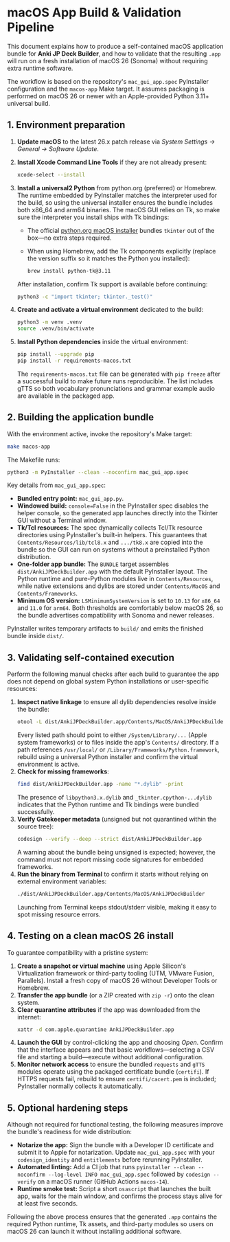 # macOS App Build & Validation Pipeline

This document explains how to produce a self-contained macOS application bundle for
**Anki JP Deck Builder**, and how to validate that the resulting `.app` will run on a
fresh installation of macOS 26 (Sonoma) without requiring extra runtime
software.

The workflow is based on the repository's `mac_gui_app.spec` PyInstaller
configuration and the `macos-app` Make target. It assumes packaging is performed
on macOS 26 or newer with an Apple-provided Python 3.11+ universal build.

## 1. Environment preparation

1. **Update macOS** to the latest 26.x patch release via *System Settings →
   General → Software Update*.
2. **Install Xcode Command Line Tools** if they are not already present:
   ```bash
   xcode-select --install
   ```
3. **Install a universal2 Python** from python.org (preferred) or Homebrew. The
   runtime embedded by PyInstaller matches the interpreter used for the build,
   so using the universal installer ensures the bundle includes both x86_64 and
   arm64 binaries. The macOS GUI relies on Tk, so make sure the interpreter you
   install ships with Tk bindings:

   - The official [python.org macOS installer](https://www.python.org/downloads/macos/)
     bundles `tkinter` out of the box—no extra steps required.
   - When using Homebrew, add the Tk components explicitly (replace the version
     suffix so it matches the Python you installed):

     ```bash
     brew install python-tk@3.11
     ```

   After installation, confirm Tk support is available before continuing:

   ```bash
   python3 -c "import tkinter; tkinter._test()"
   ```
4. **Create and activate a virtual environment** dedicated to the build:
   ```bash
   python3 -m venv .venv
   source .venv/bin/activate
   ```
5. **Install Python dependencies** inside the virtual environment:
   ```bash
   pip install --upgrade pip
   pip install -r requirements-macos.txt
   ```
   The `requirements-macos.txt` file can be generated with `pip freeze` after a
   successful build to make future runs reproducible. The list includes gTTS so
   both vocabulary pronunciations and grammar example audio are available in the
   packaged app.

## 2. Building the application bundle

With the environment active, invoke the repository's Make target:

```bash
make macos-app
```

The Makefile runs:

```bash
python3 -m PyInstaller --clean --noconfirm mac_gui_app.spec
```

Key details from `mac_gui_app.spec`:

- **Bundled entry point:** `mac_gui_app.py`.
- **Windowed build:** `console=False` in the PyInstaller spec disables the
  helper console, so the generated app launches directly into the Tkinter GUI
  without a Terminal window.
- **Tk/Tcl resources:** The spec dynamically collects Tcl/Tk resource
  directories using PyInstaller's built-in helpers. This guarantees that
  `Contents/Resources/lib/tcl8.x` and `.../tk8.x` are copied into the bundle so
  the GUI can run on systems without a preinstalled Python distribution.
- **One-folder app bundle:** The `BUNDLE` target assembles
  `dist/AnkiJPDeckBuilder.app` with the default PyInstaller layout. The Python
  runtime and pure-Python modules live in `Contents/Resources`, while native
  extensions and dylibs are stored under `Contents/MacOS` and
  `Contents/Frameworks`.
- **Minimum OS version:** `LSMinimumSystemVersion` is set to `10.13` for
  `x86_64` and `11.0` for `arm64`. Both thresholds are comfortably below macOS
  26, so the bundle advertises compatibility with Sonoma and newer releases.

PyInstaller writes temporary artifacts to `build/` and emits the finished bundle
inside `dist/`.

## 3. Validating self-contained execution

Perform the following manual checks after each build to guarantee the app does
not depend on global system Python installations or user-specific resources:

1. **Inspect native linkage** to ensure all dylib dependencies resolve inside
   the bundle:
   ```bash
   otool -L dist/AnkiJPDeckBuilder.app/Contents/MacOS/AnkiJPDeckBuilder
   ```
   Every listed path should point to either `/System/Library/...` (Apple system
   frameworks) or to files inside the app's `Contents/` directory. If a path
   references `/usr/local/` or `/Library/Frameworks/Python.framework`, rebuild
   using a universal Python installer and confirm the virtual environment is
   active.
2. **Check for missing frameworks**:
   ```bash
   find dist/AnkiJPDeckBuilder.app -name "*.dylib" -print
   ```
   The presence of `libpython3.x.dylib` and `_tkinter.cpython-...dylib` indicates
   that the Python runtime and Tk bindings were bundled successfully.
3. **Verify Gatekeeper metadata** (unsigned but not quarantined within the
   source tree):
   ```bash
   codesign --verify --deep --strict dist/AnkiJPDeckBuilder.app
   ```
   A warning about the bundle being unsigned is expected; however, the command
   must not report missing code signatures for embedded frameworks.
4. **Run the binary from Terminal** to confirm it starts without relying on
   external environment variables:
   ```bash
   ./dist/AnkiJPDeckBuilder.app/Contents/MacOS/AnkiJPDeckBuilder
   ```
   Launching from Terminal keeps stdout/stderr visible, making it easy to spot
   missing resource errors.

## 4. Testing on a clean macOS 26 install

To guarantee compatibility with a pristine system:

1. **Create a snapshot or virtual machine** using Apple Silicon's Virtualization
   framework or third-party tooling (UTM, VMware Fusion, Parallels). Install a
   fresh copy of macOS 26 without Developer Tools or Homebrew.
2. **Transfer the app bundle** (or a ZIP created with `zip -r`) onto the clean
   system.
3. **Clear quarantine attributes** if the app was downloaded from the internet:
   ```bash
   xattr -d com.apple.quarantine AnkiJPDeckBuilder.app
   ```
4. **Launch the GUI** by control-clicking the app and choosing *Open*. Confirm
   that the interface appears and that basic workflows—selecting a CSV file and
   starting a build—execute without additional configuration.
5. **Monitor network access** to ensure the bundled `requests` and `gTTS`
   modules operate using the packaged certificate bundle (`certifi`). If HTTPS
   requests fail, rebuild to ensure `certifi/cacert.pem` is included; PyInstaller
   normally collects it automatically.

## 5. Optional hardening steps

Although not required for functional testing, the following measures improve the
bundle's readiness for wide distribution:

- **Notarize the app:** Sign the bundle with a Developer ID certificate and
  submit it to Apple for notarization. Update `mac_gui_app.spec` with your
  `codesign_identity` and `entitlements` before rerunning PyInstaller.
- **Automated linting:** Add a CI job that runs `pyinstaller --clean
  --noconfirm --log-level INFO mac_gui_app.spec` followed by `codesign --verify`
  on a macOS runner (GitHub Actions `macos-14`).
- **Runtime smoke test:** Script a short `osascript` that launches the built
  app, waits for the main window, and confirms the process stays alive for at
  least five seconds.

Following the above process ensures that the generated `.app` contains the
required Python runtime, Tk assets, and third-party modules so users on macOS 26
can launch it without installing additional software.
